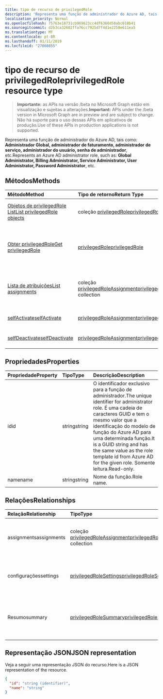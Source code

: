 ```yaml
---
title: tipo de recurso de privilegedRole
description: 'Representa uma função de administrador do Azure AD, tais como: **Administrador Global, administrador de faturamento, administrador de serviço, administrador do usuário, senha de administrador**, etc.'
localization_priority: Normal
ms.openlocfilehash: 75763e18731cb969623cc4df6360d50abc018b41
ms.sourcegitcommit: d2b3ca32602ffa76cc7925d7f4d1e2258e611ea5
ms.translationtype: MT
ms.contentlocale: pt-BR
ms.lasthandoff: 01/11/2019
ms.locfileid: "27860855"
---
```

# <a name="privilegedrole-resource-type"></a><span data-ttu-id="73bf9-103">tipo de recurso de privilegedRole</span><span class="sxs-lookup"><span data-stu-id="73bf9-103">privilegedRole resource type</span></span>

> <span data-ttu-id="73bf9-104">**Importante:** as APIs na versão /beta no Microsoft Graph estão em visualização e sujeitas a alterações.</span><span class="sxs-lookup"><span data-stu-id="73bf9-104">**Important:** APIs under the /beta version in Microsoft Graph are in preview and are subject to change.</span></span> <span data-ttu-id="73bf9-105">Não há suporte para o uso dessas APIs em aplicativos de produção.</span><span class="sxs-lookup"><span data-stu-id="73bf9-105">Use of these APIs in production applications is not supported.</span></span>

<span data-ttu-id="73bf9-106">Representa uma função de administrador do Azure AD, tais como: **Administrador Global, administrador de faturamento, administrador de serviço, administrador do usuário, senha de administrador**, etc.</span><span class="sxs-lookup"><span data-stu-id="73bf9-106">Represents an Azure AD administrator role, such as: **Global Administrator, Billing Administrator, Service Administrator, User Administrator, Password Administrator**, etc.</span></span>


## <a name="methods"></a><span data-ttu-id="73bf9-107">Métodos</span><span class="sxs-lookup"><span data-stu-id="73bf9-107">Methods</span></span>

| <span data-ttu-id="73bf9-108">Método</span><span class="sxs-lookup"><span data-stu-id="73bf9-108">Method</span></span>           | <span data-ttu-id="73bf9-109">Tipo de retorno</span><span class="sxs-lookup"><span data-stu-id="73bf9-109">Return Type</span></span>    |<span data-ttu-id="73bf9-110">Descrição</span><span class="sxs-lookup"><span data-stu-id="73bf9-110">Description</span></span>|
|:---------------|:--------|:----------|
|[<span data-ttu-id="73bf9-111">Objetos de privilegedRole List</span><span class="sxs-lookup"><span data-stu-id="73bf9-111">List privilegedRole objects</span></span>](../api/privilegedrole-list.md) | <span data-ttu-id="73bf9-112">coleção [privilegedRole](privilegedrole.md)</span><span class="sxs-lookup"><span data-stu-id="73bf9-112">[privilegedRole](privilegedrole.md) collection</span></span>|<span data-ttu-id="73bf9-113">Obtenha a coleção de privilegedRole.</span><span class="sxs-lookup"><span data-stu-id="73bf9-113">Get the collection of privilegedRole.</span></span>|
|[<span data-ttu-id="73bf9-114">Obter privilegedRole</span><span class="sxs-lookup"><span data-stu-id="73bf9-114">Get privilegedRole</span></span>](../api/privilegedrole-get.md) | [<span data-ttu-id="73bf9-115">privilegedRole</span><span class="sxs-lookup"><span data-stu-id="73bf9-115">privilegedRole</span></span>](privilegedrole.md) |<span data-ttu-id="73bf9-116">Leia as propriedades e os relacionamentos do objeto privilegedRole.</span><span class="sxs-lookup"><span data-stu-id="73bf9-116">Read properties and relationships of privilegedRole object.</span></span>|
|[<span data-ttu-id="73bf9-117">Lista de atribuições</span><span class="sxs-lookup"><span data-stu-id="73bf9-117">List assignments</span></span>](../api/privilegedrole-list-assignments.md) |<span data-ttu-id="73bf9-118">coleção [privilegedRoleAssignment](privilegedroleassignment.md)</span><span class="sxs-lookup"><span data-stu-id="73bf9-118">[privilegedRoleAssignment](privilegedroleassignment.md) collection</span></span>| <span data-ttu-id="73bf9-119">Obtenha uma coleção de objetos de atribuição para essa função.</span><span class="sxs-lookup"><span data-stu-id="73bf9-119">Get a assignment object collection for this role.</span></span>|
|[<span data-ttu-id="73bf9-120">selfActivate</span><span class="sxs-lookup"><span data-stu-id="73bf9-120">selfActivate</span></span>](../api/privilegedrole-selfactivate.md)|[<span data-ttu-id="73bf9-121">privilegedRoleAssignment</span><span class="sxs-lookup"><span data-stu-id="73bf9-121">privilegedRoleAssignment</span></span>](privilegedroleassignment.md)|<span data-ttu-id="73bf9-122">Ative a função atribuída.</span><span class="sxs-lookup"><span data-stu-id="73bf9-122">Activate the assigned role.</span></span>|
|[<span data-ttu-id="73bf9-123">selfDeactivate</span><span class="sxs-lookup"><span data-stu-id="73bf9-123">selfDeactivate</span></span>](../api/privilegedrole-selfdeactivate.md)|[<span data-ttu-id="73bf9-124">privilegedRoleAssignment</span><span class="sxs-lookup"><span data-stu-id="73bf9-124">privilegedRoleAssignment</span></span>](privilegedroleassignment.md)|<span data-ttu-id="73bf9-125">Desative a função atribuída.</span><span class="sxs-lookup"><span data-stu-id="73bf9-125">Deactivate the assigned role.</span></span>|

## <a name="properties"></a><span data-ttu-id="73bf9-126">Propriedades</span><span class="sxs-lookup"><span data-stu-id="73bf9-126">Properties</span></span>
| <span data-ttu-id="73bf9-127">Propriedade</span><span class="sxs-lookup"><span data-stu-id="73bf9-127">Property</span></span>     | <span data-ttu-id="73bf9-128">Tipo</span><span class="sxs-lookup"><span data-stu-id="73bf9-128">Type</span></span>   |<span data-ttu-id="73bf9-129">Descrição</span><span class="sxs-lookup"><span data-stu-id="73bf9-129">Description</span></span>|
|:---------------|:--------|:----------|
|<span data-ttu-id="73bf9-130">id</span><span class="sxs-lookup"><span data-stu-id="73bf9-130">id</span></span>|<span data-ttu-id="73bf9-131">string</span><span class="sxs-lookup"><span data-stu-id="73bf9-131">string</span></span>|<span data-ttu-id="73bf9-132">O identificador exclusivo para a função de administrador.</span><span class="sxs-lookup"><span data-stu-id="73bf9-132">The unique identifier for administrator role.</span></span> <span data-ttu-id="73bf9-133">É uma cadeia de caracteres GUID e tem o mesmo valor que a identificação do modelo de função do Azure AD para uma determinada função.</span><span class="sxs-lookup"><span data-stu-id="73bf9-133">It is a GUID string and has the same value as the role template id from Azure AD for the given role.</span></span> <span data-ttu-id="73bf9-134">Somente leitura.</span><span class="sxs-lookup"><span data-stu-id="73bf9-134">Read-only.</span></span>|
|<span data-ttu-id="73bf9-135">name</span><span class="sxs-lookup"><span data-stu-id="73bf9-135">name</span></span>|<span data-ttu-id="73bf9-136">string</span><span class="sxs-lookup"><span data-stu-id="73bf9-136">string</span></span>|<span data-ttu-id="73bf9-137">Nome da função.</span><span class="sxs-lookup"><span data-stu-id="73bf9-137">Role name.</span></span>|

## <a name="relationships"></a><span data-ttu-id="73bf9-138">Relações</span><span class="sxs-lookup"><span data-stu-id="73bf9-138">Relationships</span></span>
| <span data-ttu-id="73bf9-139">Relação</span><span class="sxs-lookup"><span data-stu-id="73bf9-139">Relationship</span></span> | <span data-ttu-id="73bf9-140">Tipo</span><span class="sxs-lookup"><span data-stu-id="73bf9-140">Type</span></span>   |<span data-ttu-id="73bf9-141">Descrição</span><span class="sxs-lookup"><span data-stu-id="73bf9-141">Description</span></span>|
|:---------------|:--------|:----------|
|<span data-ttu-id="73bf9-142">assignments</span><span class="sxs-lookup"><span data-stu-id="73bf9-142">assignments</span></span>|<span data-ttu-id="73bf9-143">coleção [privilegedRoleAssignment](privilegedroleassignment.md)</span><span class="sxs-lookup"><span data-stu-id="73bf9-143">[privilegedRoleAssignment](privilegedroleassignment.md) collection</span></span>| <span data-ttu-id="73bf9-144">As atribuições para essa função.</span><span class="sxs-lookup"><span data-stu-id="73bf9-144">The assignments for this role.</span></span> <span data-ttu-id="73bf9-145">Somente leitura.</span><span class="sxs-lookup"><span data-stu-id="73bf9-145">Read-only.</span></span> <span data-ttu-id="73bf9-146">Anulável.</span><span class="sxs-lookup"><span data-stu-id="73bf9-146">Nullable.</span></span>|
|<span data-ttu-id="73bf9-147">configurações</span><span class="sxs-lookup"><span data-stu-id="73bf9-147">settings</span></span>|[<span data-ttu-id="73bf9-148">privilegedRoleSettings</span><span class="sxs-lookup"><span data-stu-id="73bf9-148">privilegedRoleSettings</span></span>](privilegedrolesettings.md)| <span data-ttu-id="73bf9-149">As configurações para essa função.</span><span class="sxs-lookup"><span data-stu-id="73bf9-149">The settings for this role.</span></span> <span data-ttu-id="73bf9-150">Somente leitura.</span><span class="sxs-lookup"><span data-stu-id="73bf9-150">Read-only.</span></span> <span data-ttu-id="73bf9-151">Anulável.</span><span class="sxs-lookup"><span data-stu-id="73bf9-151">Nullable.</span></span>|
|<span data-ttu-id="73bf9-152">Resumo</span><span class="sxs-lookup"><span data-stu-id="73bf9-152">summary</span></span>|[<span data-ttu-id="73bf9-153">privilegedRoleSummary</span><span class="sxs-lookup"><span data-stu-id="73bf9-153">privilegedRoleSummary</span></span>](privilegedrolesummary.md)| <span data-ttu-id="73bf9-154">As informações de resumo para essa função.</span><span class="sxs-lookup"><span data-stu-id="73bf9-154">The summary information for this role.</span></span> <span data-ttu-id="73bf9-155">Somente leitura.</span><span class="sxs-lookup"><span data-stu-id="73bf9-155">Read-only.</span></span> <span data-ttu-id="73bf9-156">Anulável.</span><span class="sxs-lookup"><span data-stu-id="73bf9-156">Nullable.</span></span>|

## <a name="json-representation"></a><span data-ttu-id="73bf9-157">Representação JSON</span><span class="sxs-lookup"><span data-stu-id="73bf9-157">JSON representation</span></span>

<span data-ttu-id="73bf9-158">Veja a seguir uma representação JSON do recurso.</span><span class="sxs-lookup"><span data-stu-id="73bf9-158">Here is a JSON representation of the resource.</span></span>

<!-- {
  "blockType": "resource",
  "optionalProperties": [

  ],
  "@odata.type": "microsoft.graph.privilegedRole"
}-->

```json
{
  "id": "string (identifier)",
  "name": "string"
}

```

<!-- uuid: 8fcb5dbc-d5aa-4681-8e31-b001d5168d79
2015-10-25 14:57:30 UTC -->
<!-- {
  "type": "#page.annotation",
  "description": "privilegedRole resource",
  "keywords": "",
  "section": "documentation",
  "tocPath": ""
}-->
